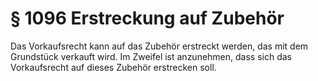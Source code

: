 # § 1096 Erstreckung auf Zubehör
Das Vorkaufsrecht kann auf das Zubehör erstreckt werden, das mit dem Grundstück verkauft wird. Im Zweifel ist anzunehmen, dass sich das Vorkaufsrecht auf dieses Zubehör erstrecken soll.
